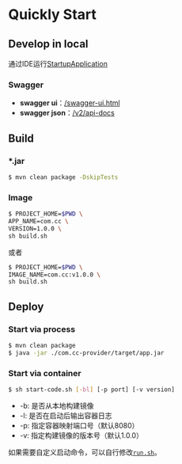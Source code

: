 # Quickly Start

## Develop in local

通过IDE运行[StartupApplication](/com.cc-provider/src/main/java/com/deepexi/StartupApplication.java)

### Swagger

- **swagger ui**：[/swagger-ui.html](http://127.0.0.1:8080/swagger-ui.html)
- **swagger json**：[/v2/api-docs](http://127.0.0.1:8080/v2/api-docs)

## Build

### *.jar

```bash
$ mvn clean package -DskipTests
```

### Image

```bash
$ PROJECT_HOME=$PWD \
APP_NAME=com.cc \
VERSION=1.0.0 \
sh build.sh
```

或者

```bash
$ PROJECT_HOME=$PWD \
IMAGE_NAME=com.cc:v1.0.0 \
sh build.sh
```

## Deploy

### Start via process

```bash
$ mvn clean package
$ java -jar ./com.cc-provider/target/app.jar
```

### Start via container

```bash
$ sh start-code.sh [-bl] [-p port] [-v version]
```

- -b: 是否从本地构建镜像
- -l: 是否在启动后输出容器日志
- -p: 指定容器映射端口号（默认8080）
- -v: 指定构建镜像的版本号（默认1.0.0）

如果需要自定义启动命令，可以自行修改[`run.sh`](/run.sh)。
